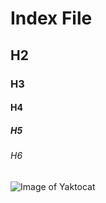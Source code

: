 # Index File
## H2
### H3
#### H4
##### H5
###### H6

![Image of Yaktocat](https://octodex.github.com/images/yaktocat.png)
